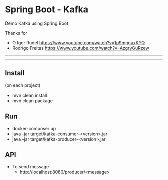 # Spring Boot - Kafka

Demo Kafka using Spring Boot

Thanks for 
* O Igor Rudel <https://www.youtube.com/watch?v=1p9mnguxKYQ>
* Rodrigo Freitas <https://www.youtube.com/watch?v=AzgryGuRzew>

---
---

## Install
(on each project)
* mvn clean install
* mvn clean package

## Run
* docker-composer up
* java -jar target/kafka-consumer-\<version>.jar
* java -jar target/kafka-producer-\<version>.jar

## API
* To send message
    * http://localhost:8080/producer/\<message>


